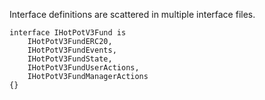 Interface definitions are scattered in multiple interface files.

```solidity
interface IHotPotV3Fund is 
    IHotPotV3FundERC20, 
    IHotPotV3FundEvents, 
    IHotPotV3FundState, 
    IHotPotV3FundUserActions, 
    IHotPotV3FundManagerActions
{}
```

